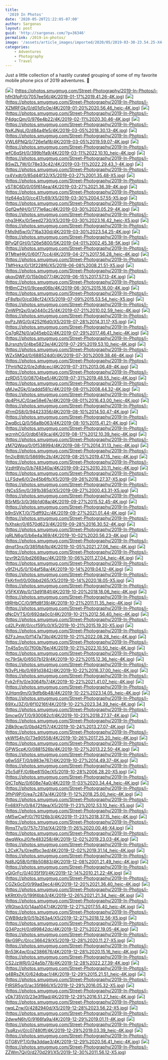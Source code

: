 ```yaml
---
title:
 '2019 In Photos'
date: '2020-05-20T21:22:05-07:00'
author: Sargonas
layout: post
guid: 'http://sargonas.com/?p=36346'
permalink: /2019-in-photos/
image: '/assets/article_images/imported/2020/05/2019-03-30-23.54.25-X4-666x666.jpg'
categories:
    - Adventures
    - Photography
    - Travel
---
```


Just a little collection of a hastily curated grouping of some of my favorite mobile phone pics of 2019 adventures. 🙂

[![](https://photos.smugmug.com/Street-Photography/2019-In-Photos/i-hfH3fpP/0/7057ee56/4K/2019-01-17%2019.41.26-4K.jpg)]
(https://photos.smugmug.com/Street-Photography/2019-In-Photos/i-hfH3fpP/0/7057ee56/4K/2019-01-17%2019.41.26-4K.jpg)
[![](https://photos.smugmug.com/Street-Photography/2019-In-Photos/i-XZMRFGk/0/d01d1c0e/4K/2019-01-20%2020.56.46_heic-4K.jpg)]
(https://photos.smugmug.com/Street-Photography/2019-In-Photos/i-XZMRFGk/0/d01d1c0e/4K/2019-01-20%2020.56.46_heic-4K.jpg)
[![](https://photos.smugmug.com/Street-Photography/2019-In-Photos/i-P4dgcQm/0/976e4b22/4K/2019-02-11%2020.30.46-4K.jpg)]
(https://photos.smugmug.com/Street-Photography/2019-In-Photos/i-P4dgcQm/0/976e4b22/4K/2019-02-11%2020.30.46-4K.jpg)
[![](https://photos.smugmug.com/Street-Photography/2019-In-Photos/i-NxKJNgL/0/d84a4fe5/4K/2019-03-05%2018.30.13-4K.jpg)]
(https://photos.smugmug.com/Street-Photography/2019-In-Photos/i-NxKJNgL/0/d84a4fe5/4K/2019-03-05%2018.30.13-4K.jpg)
[![](https://photos.smugmug.com/Street-Photography/2019-In-Photos/i-VWL6PNQ/0/726efaf8/4K/2019-03-05%2019.59.07-4K.jpg)]
(https://photos.smugmug.com/Street-Photography/2019-In-Photos/i-VWL6PNQ/0/726efaf8/4K/2019-03-05%2019.59.07-4K.jpg)
[![](https://photos.smugmug.com/Street-Photography/2019-In-Photos/i-wfC6qSH/0/399b1fa9/4K/2019-03-11%2022.10.10_heic-4K.jpg)]
(https://photos.smugmug.com/Street-Photography/2019-In-Photos/i-wfC6qSH/0/399b1fa9/4K/2019-03-11%2022.10.10_heic-4K.jpg)
[![](https://photos.smugmug.com/Street-Photography/2019-In-Photos/i-8SwZL7W/0/78e33c42/4K/2019-03-11%2022.29.43_1-4K.jpg)]
(https://photos.smugmug.com/Street-Photography/2019-In-Photos/i-8SwZL7W/0/78e33c42/4K/2019-03-11%2022.29.43_1-4K.jpg)
[![](https://photos.smugmug.com/Street-Photography/2019-In-Photos/i-rx4Vxdt/0/85d44f32/X5/2019-03-27%2001.35.48-X5.jpg)]
(https://photos.smugmug.com/Street-Photography/2019-In-Photos/i-rx4Vxdt/0/85d44f32/X5/2019-03-27%2001.35.48-X5.jpg)
[![](https://photos.smugmug.com/Street-Photography/2019-In-Photos/i-vST8C6D/0/05f614ea/4K/2019-03-27%2021.36.39-4K.jpg)]
(https://photos.smugmug.com/Street-Photography/2019-In-Photos/i-vST8C6D/0/05f614ea/4K/2019-03-27%2021.36.39-4K.jpg)
[![](https://photos.smugmug.com/Street-Photography/2019-In-Photos/i-Hz644q3/0/cc417c69/X5/2019-03-30%2004.57.55-X5.jpg)]
(https://photos.smugmug.com/Street-Photography/2019-In-Photos/i-Hz644q3/0/cc417c69/X5/2019-03-30%2004.57.55-X5.jpg)
[![](https://photos.smugmug.com/Street-Photography/2019-In-Photos/i-GpfQwNH/0/1771e6ac/4K/2019-03-30%2023.05.29-4K.jpg)]
(https://photos.smugmug.com/Street-Photography/2019-In-Photos/i-GpfQwNH/0/1771e6ac/4K/2019-03-30%2023.05.29-4K.jpg)
[![](https://photos.smugmug.com/Street-Photography/2019-In-Photos/i-nhg3HKx/0/5eed2730/X5/2019-03-30%2023.16.42_heic-X5.jpg)]
(https://photos.smugmug.com/Street-Photography/2019-In-Photos/i-nhg3HKx/0/5eed2730/X5/2019-03-30%2023.16.42_heic-X5.jpg)
[![](https://photos.smugmug.com/Street-Photography/2019-In-Photos/i-FMs9d5w/0/716a330d/4K/2019-03-30%2023.54.25-4K.jpg)]
(https://photos.smugmug.com/Street-Photography/2019-In-Photos/i-FMs9d5w/0/716a330d/4K/2019-03-30%2023.54.25-4K.jpg)
[![](https://photos.smugmug.com/Street-Photography/2019-In-Photos/i-BPvQFGH/0/126e5800/5K/2019-04-01%2002.45.38-5K.jpg)]
(https://photos.smugmug.com/Street-Photography/2019-In-Photos/i-BPvQFGH/0/126e5800/5K/2019-04-01%2002.45.38-5K.jpg)
[![](https://photos.smugmug.com/Street-Photography/2019-In-Photos/i-9TMtwHK/0/60f77cc4/4K/2019-04-27%2017.56.28_heic-4K.jpg)]
(https://photos.smugmug.com/Street-Photography/2019-In-Photos/i-9TMtwHK/0/60f77cc4/4K/2019-04-27%2017.56.28_heic-4K.jpg)
[![](https://photos.smugmug.com/Street-Photography/2019-In-Photos/i-TMfHrkz/0/13f228f6/X5/2019-06-08%2008.21.51-X5.jpg)]
(https://photos.smugmug.com/Street-Photography/2019-In-Photos/i-TMfHrkz/0/13f228f6/X5/2019-06-08%2008.21.51-X5.jpg)
[![](https://photos.smugmug.com/Street-Photography/2019-In-Photos/i-qkqvDWF/0/15b0b077/4K/2019-06-15%2017.57.13-4K.jpg)]
(https://photos.smugmug.com/Street-Photography/2019-In-Photos/i-qkqvDWF/0/15b0b077/4K/2019-06-15%2017.57.13-4K.jpg)
[![](https://photos.smugmug.com/Street-Photography/2019-In-Photos/i-fHBmCZH/0/9ceed06b/4K/2019-06-30%2015.16.00-4K.jpg)]
(https://photos.smugmug.com/Street-Photography/2019-In-Photos/i-fHBmCZH/0/9ceed06b/4K/2019-06-30%2015.16.00-4K.jpg)
[![](https://photos.smugmug.com/Street-Photography/2019-In-Photos/i-zF8sfbj/0/cd38cf24/X5/2019-07-09%2015.53.54_heic-X5.jpg)]
(https://photos.smugmug.com/Street-Photography/2019-In-Photos/i-zF8sfbj/0/cd38cf24/X5/2019-07-09%2015.53.54_heic-X5.jpg)
[![](https://photos.smugmug.com/Street-Photography/2019-In-Photos/i-ZmWPtQx/0/a0440c25/4K/2019-07-21%2010.02.59_heic-4K.jpg)]
(https://photos.smugmug.com/Street-Photography/2019-In-Photos/i-ZmWPtQx/0/a0440c25/4K/2019-07-21%2010.02.59_heic-4K.jpg)
[![](https://photos.smugmug.com/Street-Photography/2019-In-Photos/i-pvPzJWG/0/4252f6d0/X5/2019-07-28%2014.31.17-X5.jpg)]
(https://photos.smugmug.com/Street-Photography/2019-In-Photos/i-pvPzJWG/0/4252f6d0/X5/2019-07-28%2014.31.17-X5.jpg)
[![](https://photos.smugmug.com/Street-Photography/2019-In-Photos/i-Cq7gRZN/0/a045eb02/4K/2019-07-29%2017.46.41_heic-4K.jpg)]
(https://photos.smugmug.com/Street-Photography/2019-In-Photos/i-Cq7gRZN/0/a045eb02/4K/2019-07-29%2017.46.41_heic-4K.jpg)
[![](https://photos.smugmug.com/Street-Photography/2019-In-Photos/i-BJrsnzh/0/4be5823e/4K/2019-07-29%2019.53.10_heic-4K.jpg)]
(https://photos.smugmug.com/Street-Photography/2019-In-Photos/i-BJrsnzh/0/4be5823e/4K/2019-07-29%2019.53.10_heic-4K.jpg)
[![](https://photos.smugmug.com/Street-Photography/2019-In-Photos/i-WZx5MQd/0/688524d0/4K/2019-07-30%2009.38.46-4K.jpg)]
(https://photos.smugmug.com/Street-Photography/2019-In-Photos/i-WZx5MQd/0/688524d0/4K/2019-07-30%2009.38.46-4K.jpg)
[![](https://photos.smugmug.com/Street-Photography/2019-In-Photos/i-TPmVN22/0/e2dfdcec/4K/2019-07-31%2013.06.49-4K.jpg)]
(https://photos.smugmug.com/Street-Photography/2019-In-Photos/i-TPmVN22/0/e2dfdcec/4K/2019-07-31%2013.06.49-4K.jpg)
[![](https://photos.smugmug.com/Street-Photography/2019-In-Photos/i-zzRDj5T/0/08704be5/4K/2019-07-31%2019.48.55_heic-4K.jpg)]
(https://photos.smugmug.com/Street-Photography/2019-In-Photos/i-zzRDj5T/0/08704be5/4K/2019-07-31%2019.48.55_heic-4K.jpg)
[![](https://photos.smugmug.com/Street-Photography/2019-In-Photos/i-gMJwZGk/0/addd581c/4K/2019-08-01%2008.44.32-4K.jpg)]
(https://photos.smugmug.com/Street-Photography/2019-In-Photos/i-gMJwZGk/0/addd581c/4K/2019-08-01%2008.44.32-4K.jpg)
[![](https://photos.smugmug.com/Street-Photography/2019-In-Photos/i-dp4PHJC/0/ae58e67e/4K/2019-08-01%2016.43.00_heic-4K.jpg)]
(https://photos.smugmug.com/Street-Photography/2019-In-Photos/i-dp4PHJC/0/ae58e67e/4K/2019-08-01%2016.43.00_heic-4K.jpg)
[![](https://photos.smugmug.com/Street-Photography/2019-In-Photos/i-4frmDS8/0/94423356/4K/2019-08-10%2014.50.47-4K.jpg)]
(https://photos.smugmug.com/Street-Photography/2019-In-Photos/i-4frmDS8/0/94423356/4K/2019-08-10%2014.50.47-4K.jpg)
[![](https://photos.smugmug.com/Street-Photography/2019-In-Photos/i-2wqBcLQ/0/56a8b063/4K/2019-08-10%2015.41.21-4K.jpg)]
(https://photos.smugmug.com/Street-Photography/2019-In-Photos/i-2wqBcLQ/0/56a8b063/4K/2019-08-10%2015.41.21-4K.jpg)
[![](https://photos.smugmug.com/Street-Photography/2019-In-Photos/i-wzrnhCG/0/db6149ca/4K/2019-08-17%2012.10.39_heic-4K.jpg)]
(https://photos.smugmug.com/Street-Photography/2019-In-Photos/i-wzrnhCG/0/db6149ca/4K/2019-08-17%2012.10.39_heic-4K.jpg)
[![](https://photos.smugmug.com/Street-Photography/2019-In-Photos/i-zM7QWqq/0/0f538994/4K/2019-08-17%2014.31.13_heic-4K.jpg)]
(https://photos.smugmug.com/Street-Photography/2019-In-Photos/i-zM7QWqq/0/0f538994/4K/2019-08-17%2014.31.13_heic-4K.jpg)
[![](https://photos.smugmug.com/Street-Photography/2019-In-Photos/i-fm2jcBW/0/58699c2b/4K/2019-08-25%2019.47.15_heic-4K.jpg)]
(https://photos.smugmug.com/Street-Photography/2019-In-Photos/i-fm2jcBW/0/58699c2b/4K/2019-08-25%2019.47.15_heic-4K.jpg)
[![](https://photos.smugmug.com/Street-Photography/2019-In-Photos/i-VzdH9Vp/0/b748340a/4K/2019-09-22%2010.20.11_heic-4K.jpg)]
(https://photos.smugmug.com/Street-Photography/2019-In-Photos/i-VzdH9Vp/0/b748340a/4K/2019-09-22%2010.20.11_heic-4K.jpg)
[![](https://photos.smugmug.com/Street-Photography/2019-In-Photos/i-LLFSdw6/0/2e45b6fb/X5/2019-09-26%2018.27.37-X5.jpg)]
(https://photos.smugmug.com/Street-Photography/2019-In-Photos/i-LLFSdw6/0/2e45b6fb/X5/2019-09-26%2018.27.37-X5.jpg)
[![](https://photos.smugmug.com/Street-Photography/2019-In-Photos/i-rNCsS5m/0/391b385d/X5/2019-09-27%2000.43.31-X5.jpg)]
(https://photos.smugmug.com/Street-Photography/2019-In-Photos/i-rNCsS5m/0/391b385d/X5/2019-09-27%2000.43.31-X5.jpg)
[![](https://photos.smugmug.com/Street-Photography/2019-In-Photos/i-BSrMSr3/0/36b1d08a/4K/2019-09-27%2015.52.45-4K.jpg)]
(https://photos.smugmug.com/Street-Photography/2019-In-Photos/i-BSrMSr3/0/36b1d08a/4K/2019-09-27%2015.52.45-4K.jpg)
[![](https://photos.smugmug.com/Street-Photography/2019-In-Photos/i-b9nSVKT/0/75dff92c/4K/2019-09-27%2021.01.44-4K.jpg)]
(https://photos.smugmug.com/Street-Photography/2019-In-Photos/i-b9nSVKT/0/75dff92c/4K/2019-09-27%2021.01.44-4K.jpg)
[![](https://photos.smugmug.com/Street-Photography/2019-In-Photos/i-fsXhskr/0/6570d623/4K/2019-09-28%2016.30.52-4K.jpg)]
(https://photos.smugmug.com/Street-Photography/2019-In-Photos/i-fsXhskr/0/6570d623/4K/2019-09-28%2016.30.52-4K.jpg)
[![](https://photos.smugmug.com/Street-Photography/2019-In-Photos/i-jgRLN6g/0/b6e4a369/4K/2019-10-02%2020.56.23-4K.jpg)]
(https://photos.smugmug.com/Street-Photography/2019-In-Photos/i-jgRLN6g/0/b6e4a369/4K/2019-10-02%2020.56.23-4K.jpg)
[![](https://photos.smugmug.com/Street-Photography/2019-In-Photos/i-dmqf3nx/0/385fbb1b/4K/2019-10-05%2021.27.06_heic-4K.jpg)]
(https://photos.smugmug.com/Street-Photography/2019-In-Photos/i-dmqf3nx/0/385fbb1b/4K/2019-10-05%2021.27.06_heic-4K.jpg)
[![](https://photos.smugmug.com/Street-Photography/2019-In-Photos/i-tzvr9t2/0/bd2669ac/4K/2019-10-06%2011.27.04_heic-4K.jpg)]
(https://photos.smugmug.com/Street-Photography/2019-In-Photos/i-tzvr9t2/0/bd2669ac/4K/2019-10-06%2011.27.04_heic-4K.jpg)
[![](https://photos.smugmug.com/Street-Photography/2019-In-Photos/i-v9fZHJ5/0/104af58a/4K/2019-10-14%2019.04.12-4K.jpg)]
(https://photos.smugmug.com/Street-Photography/2019-In-Photos/i-v9fZHJ5/0/104af58a/4K/2019-10-14%2019.04.12-4K.jpg)
[![](https://photos.smugmug.com/Street-Photography/2019-In-Photos/i-FkKrfmf/0/00bbd265/X5/2019-10-14%2020.18.05-X5.jpg)]
(https://photos.smugmug.com/Street-Photography/2019-In-Photos/i-FkKrfmf/0/00bbd265/X5/2019-10-14%2020.18.05-X5.jpg)
[![](https://photos.smugmug.com/Street-Photography/2019-In-Photos/i-V5FKXWp/0/13d9184f/4K/2019-10-20%2018.18.06_heic-4K.jpg)]
(https://photos.smugmug.com/Street-Photography/2019-In-Photos/i-V5FKXWp/0/13d9184f/4K/2019-10-20%2018.18.06_heic-4K.jpg)
[![](https://photos.smugmug.com/Street-Photography/2019-In-Photos/i-t9RHbCC/0/9ffd8f39/4K/2019-10-21%2011.11.35_heic-4K.jpg)]
(https://photos.smugmug.com/Street-Photography/2019-In-Photos/i-t9RHbCC/0/9ffd8f39/4K/2019-10-21%2011.11.35_heic-4K.jpg)
[![](https://photos.smugmug.com/Street-Photography/2019-In-Photos/i-dNcDVTS/0/692da0c0/4K/2019-10-21%2012.56.40_heic-4K.jpg)]
(https://photos.smugmug.com/Street-Photography/2019-In-Photos/i-dNcDVTS/0/692da0c0/4K/2019-10-21%2012.56.40_heic-4K.jpg)
[![](https://photos.smugmug.com/Street-Photography/2019-In-Photos/i-cd2LPxW/0/ccf591c0/X5/2019-10-21%2015.19.20-X5.jpg)]
(https://photos.smugmug.com/Street-Photography/2019-In-Photos/i-cd2LPxW/0/ccf591c0/X5/2019-10-21%2015.19.20-X5.jpg)
[![](https://photos.smugmug.com/Street-Photography/2019-In-Photos/i-6ZFzJmx/0/f147a73b/4K/2019-10-21%2022.08.28_heic-4K.jpg)]
(https://photos.smugmug.com/Street-Photography/2019-In-Photos/i-6ZFzJmx/0/f147a73b/4K/2019-10-21%2022.08.28_heic-4K.jpg)
[![](https://photos.smugmug.com/Street-Photography/2019-In-Photos/i-Tn45s5n/0/7f00b76e/4K/2019-10-21%2022.10.50_heic-4K.jpg)]
(https://photos.smugmug.com/Street-Photography/2019-In-Photos/i-Tn45s5n/0/7f00b76e/4K/2019-10-21%2022.10.50_heic-4K.jpg)
[![](https://photos.smugmug.com/Street-Photography/2019-In-Photos/i-nc79rSk/0/6507b129/4K/2019-10-22%2015.12.36_heic-4K.jpg)]
(https://photos.smugmug.com/Street-Photography/2019-In-Photos/i-nc79rSk/0/6507b129/4K/2019-10-22%2015.12.36_heic-4K.jpg)
[![](https://photos.smugmug.com/Street-Photography/2019-In-Photos/i-N3vPLHb/0/691d3842/4K/2019-10-22%2016.37.00_heic-4K.jpg)]
(https://photos.smugmug.com/Street-Photography/2019-In-Photos/i-N3vPLHb/0/691d3842/4K/2019-10-22%2016.37.00_heic-4K.jpg)
[![](https://photos.smugmug.com/Street-Photography/2019-In-Photos/i-Fvk2rFh/0/e3064fb7/4K/2019-10-22%2021.41.07_heic-4K.jpg)]
(https://photos.smugmug.com/Street-Photography/2019-In-Photos/i-Fvk2rFh/0/e3064fb7/4K/2019-10-22%2021.41.07_heic-4K.jpg)
[![](https://photos.smugmug.com/Street-Photography/2019-In-Photos/i-VJHqm9m/0/9dfb6b48/4K/2019-10-22%2023.14.05_heic-4K.jpg)]
(https://photos.smugmug.com/Street-Photography/2019-In-Photos/i-VJHqm9m/0/9dfb6b48/4K/2019-10-22%2023.14.05_heic-4K.jpg)
[![](https://photos.smugmug.com/Street-Photography/2019-In-Photos/i-69XxJ3Z/0/6f10216f/4K/2019-10-22%2023.34.39_heic-4K.jpg)]
(https://photos.smugmug.com/Street-Photography/2019-In-Photos/i-69XxJ3Z/0/6f10216f/4K/2019-10-22%2023.34.39_heic-4K.jpg)
[![](https://photos.smugmug.com/Street-Photography/2019-In-Photos/i-SmcwGVT/0/930082cf/4K/2019-10-23%2018.27.37-4K.jpg)]
(https://photos.smugmug.com/Street-Photography/2019-In-Photos/i-SmcwGVT/0/930082cf/4K/2019-10-23%2018.27.37-4K.jpg)
[![](https://photos.smugmug.com/Street-Photography/2019-In-Photos/i-2jBk9cw/0/0bd42f57/4K/2019-10-24%2013.27.07-4K.jpg)]
(https://photos.smugmug.com/Street-Photography/2019-In-Photos/i-2jBk9cw/0/0bd42f57/4K/2019-10-24%2013.27.07-4K.jpg)
[![](https://photos.smugmug.com/Street-Photography/2019-In-Photos/i-vkWfS4h/0/73e90558/4K/2019-10-26%2017.25.20_heic-4K.jpg)]
(https://photos.smugmug.com/Street-Photography/2019-In-Photos/i-vkWfS4h/0/73e90558/4K/2019-10-26%2017.25.20_heic-4K.jpg)
[![](https://photos.smugmug.com/Street-Photography/2019-In-Photos/i-GPWScpK/0/0881526b/4K/2019-10-27%2013.22.50-4K.jpg)]
(https://photos.smugmug.com/Street-Photography/2019-In-Photos/i-GPWScpK/0/0881526b/4K/2019-10-27%2013.22.50-4K.jpg)
[![](https://photos.smugmug.com/Street-Photography/2019-In-Photos/i-g6w5SFT/0/b983e767/4K/2019-10-27%2014.49.37-4K.jpg)]
(https://photos.smugmug.com/Street-Photography/2019-In-Photos/i-g6w5SFT/0/b983e767/4K/2019-10-27%2014.49.37-4K.jpg)
[![](https://photos.smugmug.com/Street-Photography/2019-In-Photos/i-25c5dFF/0/6be8150e/X5/2019-10-28%2006.28.20-X5.jpg)]
(https://photos.smugmug.com/Street-Photography/2019-In-Photos/i-25c5dFF/0/6be8150e/X5/2019-10-28%2006.28.20-X5.jpg)
[![](https://photos.smugmug.com/Street-Photography/2019-In-Photos/i-GtCTpNz/0/608e74a0/4K/2019-11-03%2020.34.44_heic-4K.jpg)]
(https://photos.smugmug.com/Street-Photography/2019-In-Photos/i-GtCTpNz/0/608e74a0/4K/2019-11-03%2020.34.44_heic-4K.jpg)
[![](https://photos.smugmug.com/Street-Photography/2019-In-Photos/i-3fhPj9P/0/ea7c287a/4K/2019-11-12%2018.25.00_heic-4K.jpg)]
(https://photos.smugmug.com/Street-Photography/2019-In-Photos/i-3fhPj9P/0/ea7c287a/4K/2019-11-12%2018.25.00_heic-4K.jpg)
[![](https://photos.smugmug.com/Street-Photography/2019-In-Photos/i-Fn68XFh/0/8472fdea/X5/2019-11-23%2012.53.10_heic-X5.jpg)]
(https://photos.smugmug.com/Street-Photography/2019-In-Photos/i-Fn68XFh/0/8472fdea/X5/2019-11-23%2012.53.10_heic-X5.jpg)
[![](https://photos.smugmug.com/Street-Photography/2019-In-Photos/i-nM5wCwP/0/7f0126b3/4K/2019-11-23%2018.37.15_heic-4K.jpg)]
(https://photos.smugmug.com/Street-Photography/2019-In-Photos/i-nM5wCwP/0/7f0126b3/4K/2019-11-23%2018.37.15_heic-4K.jpg)
[![](https://photos.smugmug.com/Street-Photography/2019-In-Photos/i-RjmsT7v/0/757c731d/X4/2019-11-26%2020.00.46-X4.jpg)]
(https://photos.smugmug.com/Street-Photography/2019-In-Photos/i-RjmsT7v/0/757c731d/X4/2019-11-26%2020.00.46-X4.jpg)
[![](https://photos.smugmug.com/Street-Photography/2019-In-Photos/i-dwqWkxJ/0/fe483258/4K/2019-12-02%2019.23.03-4K.jpg)]
(https://photos.smugmug.com/Street-Photography/2019-In-Photos/i-dwqWkxJ/0/fe483258/4K/2019-12-02%2019.23.03-4K.jpg)
[![](https://photos.smugmug.com/Street-Photography/2019-In-Photos/i-L2CxK7s/0/edfbc3ed/4K/2019-12-02%2019.31.14_heic-4K.jpg)]
(https://photos.smugmug.com/Street-Photography/2019-In-Photos/i-L2CxK7s/0/edfbc3ed/4K/2019-12-02%2019.31.14_heic-4K.jpg)
[![](https://photos.smugmug.com/Street-Photography/2019-In-Photos/i-Nd8JQ5B/0/f8b50883/4K/2019-12-08%2001.21.49_heic-4K.jpg)]
(https://photos.smugmug.com/Street-Photography/2019-In-Photos/i-Nd8JQ5B/0/f8b50883/4K/2019-12-08%2001.21.49_heic-4K.jpg)
[![](https://photos.smugmug.com/Street-Photography/2019-In-Photos/i-vQjGrFc/0/4035f191/4K/2019-12-14%2010.21.22-4K.jpg)]
(https://photos.smugmug.com/Street-Photography/2019-In-Photos/i-vQjGrFc/0/4035f191/4K/2019-12-14%2010.21.22-4K.jpg)
[![](https://photos.smugmug.com/Street-Photography/2019-In-Photos/i-CGZkGcD/0/99ad3ec4/4K/2019-12-20%2021.36.40_heic-4K.jpg)]
(https://photos.smugmug.com/Street-Photography/2019-In-Photos/i-CGZkGcD/0/99ad3ec4/4K/2019-12-20%2021.36.40_heic-4K.jpg)
[![](https://photos.smugmug.com/Street-Photography/2019-In-Photos/i-kKRttXh/0/199f4bb3/4K/2019-12-26%2021.21.34_heic-4K.jpg)]
(https://photos.smugmug.com/Street-Photography/2019-In-Photos/i-kKRttXh/0/199f4bb3/4K/2019-12-26%2021.21.34_heic-4K.jpg)
[![](https://photos.smugmug.com/Street-Photography/2019-In-Photos/i-VRGtsp3/0/14aa1047/4K/2019-12-27%2017.55.40_heic-4K.jpg)]
(https://photos.smugmug.com/Street-Photography/2019-In-Photos/i-VRGtsp3/0/14aa1047/4K/2019-12-27%2017.55.40_heic-4K.jpg)
[![](https://photos.smugmug.com/Street-Photography/2019-In-Photos/i-CWB9dz9/0/51b263a4/X5/2019-12-27%2018.12.56-X5.jpg)]
(https://photos.smugmug.com/Street-Photography/2019-In-Photos/i-CWB9dz9/0/51b263a4/X5/2019-12-27%2018.12.56-X5.jpg)
[![](https://photos.smugmug.com/Street-Photography/2019-In-Photos/i-Q34PzcH/0/d99842dc/4K/2019-12-27%2022.19.05-4K.jpg)]
(https://photos.smugmug.com/Street-Photography/2019-In-Photos/i-Q34PzcH/0/d99842dc/4K/2019-12-27%2022.19.05-4K.jpg)
[![](https://photos.smugmug.com/Street-Photography/2019-In-Photos/i-6krG9Pc/0/cc366429/X5/2019-12-28%2020.11.27-X5.jpg)]
(https://photos.smugmug.com/Street-Photography/2019-In-Photos/i-6krG9Pc/0/cc366429/X5/2019-12-28%2020.11.27-X5.jpg)
[![](https://photos.smugmug.com/Street-Photography/2019-In-Photos/i-Bn53K4w/0/a2386676/4K/2019-12-28%2020.15.16_heic-4K.jpg)]
(https://photos.smugmug.com/Street-Photography/2019-In-Photos/i-Bn53K4w/0/a2386676/4K/2019-12-28%2020.15.16_heic-4K.jpg)
[![](https://photos.smugmug.com/Street-Photography/2019-In-Photos/i-CS2JzWR/0/24a5b778/4K/2019-12-28%2022.27.39-4K.jpg)]
(https://photos.smugmug.com/Street-Photography/2019-In-Photos/i-CS2JzWR/0/24a5b778/4K/2019-12-28%2022.27.39-4K.jpg)
[![](https://photos.smugmug.com/Street-Photography/2019-In-Photos/i-g4BRsZK/0/624dbac1/4K/2019-12-29%2015.21.51_heic-4K.jpg)]
(https://photos.smugmug.com/Street-Photography/2019-In-Photos/i-g4BRsZK/0/624dbac1/4K/2019-12-29%2015.21.51_heic-4K.jpg)
[![](https://photos.smugmug.com/Street-Photography/2019-In-Photos/i-FtRSR5g/0/ac35f866/X5/2019-12-29%2016.05.32-X5.jpg)]
(https://photos.smugmug.com/Street-Photography/2019-In-Photos/i-FtRSR5g/0/ac35f866/X5/2019-12-29%2016.05.32-X5.jpg)
[![](https://photos.smugmug.com/Street-Photography/2019-In-Photos/i-vDk735V/0/23e3f9ad/4K/2019-12-29%2016.51.27_heic-4K.jpg)]
(https://photos.smugmug.com/Street-Photography/2019-In-Photos/i-vDk735V/0/23e3f9ad/4K/2019-12-29%2016.51.27_heic-4K.jpg)
[![](https://photos.smugmug.com/Street-Photography/2019-In-Photos/i-rwqLZrw/0/4282940d/X5/2019-12-28%2023.56.22-X5.jpg)]
(https://photos.smugmug.com/Street-Photography/2019-In-Photos/i-rwqLZrw/0/4282940d/X5/2019-12-28%2023.56.22-X5.jpg)
[![](https://photos.smugmug.com/Street-Photography/2019-In-Photos/i-2dwwN6h/0/9166fa9a/4K/2019-12-29%2019.01.11-4K.jpg)]
(https://photos.smugmug.com/Street-Photography/2019-In-Photos/i-2dwwN6h/0/9166fa9a/4K/2019-12-29%2019.01.11-4K.jpg)
[![](https://photos.smugmug.com/Street-Photography/2019-In-Photos/i-7sqRzvj/0/c07480ff/4K/2019-12-29%2019.03.39_heic-4K.jpg)]
(https://photos.smugmug.com/Street-Photography/2019-In-Photos/i-7sqRzvj/0/c07480ff/4K/2019-12-29%2019.03.39_heic-4K.jpg)
[![](https://photos.smugmug.com/Street-Photography/2019-In-Photos/i-GTG8VPT/0/9a3ddae3/4K/2019-12-29%2020.56.41_heic-4K.jpg)]
(https://photos.smugmug.com/Street-Photography/2019-In-Photos/i-GTG8VPT/0/9a3ddae3/4K/2019-12-29%2020.56.41_heic-4K.jpg)
[![](https://photos.smugmug.com/Street-Photography/2019-In-Photos/i-ZZWm7Qj/0/d270d291/X5/2019-12-30%2011.56.12-X5.jpg)]
(https://photos.smugmug.com/Street-Photography/2019-In-Photos/i-ZZWm7Qj/0/d270d291/X5/2019-12-30%2011.56.12-X5.jpg)